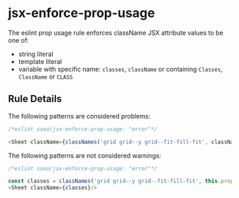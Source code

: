 # jsx-enforce-prop-usage

The eslint prop usage rule enforces className JSX attribute values to be one of:
* string literal
* template literal
* variable with specific name: `classes`, `className` or containing `Classes`, `ClassName` or `CLASS`

## Rule Details

The following patterns are considered problems:

```js
/*eslint saxo/jsx-enforce-prop-usage: "error"*/

<Sheet className={classNames('grid grid--y grid--fit-fill-fit', className)}>
```

The following patterns are not considered warnings:

```js
/*eslint saxo/jsx-enforce-prop-usage: "error"*/

const classes = classNames('grid grid--y grid--fit-fill-fit', this.props.className);
<Sheet className={classes}/>
```
